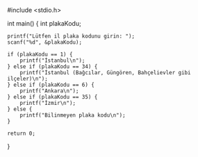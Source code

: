 #include <stdio.h>

int main() {
    int plakaKodu;

    printf("Lütfen il plaka kodunu girin: ");
    scanf("%d", &plakaKodu);

    if (plakaKodu == 1) {
        printf("İstanbul\n");
    } else if (plakaKodu == 34) {
        printf("İstanbul (Bağcılar, Güngören, Bahçelievler gibi ilçeler)\n");
    } else if (plakaKodu == 6) {
        printf("Ankara\n");
    } else if (plakaKodu == 35) {
        printf("İzmir\n");
    } else {
        printf("Bilinmeyen plaka kodu\n");
    }

    return 0;
}
